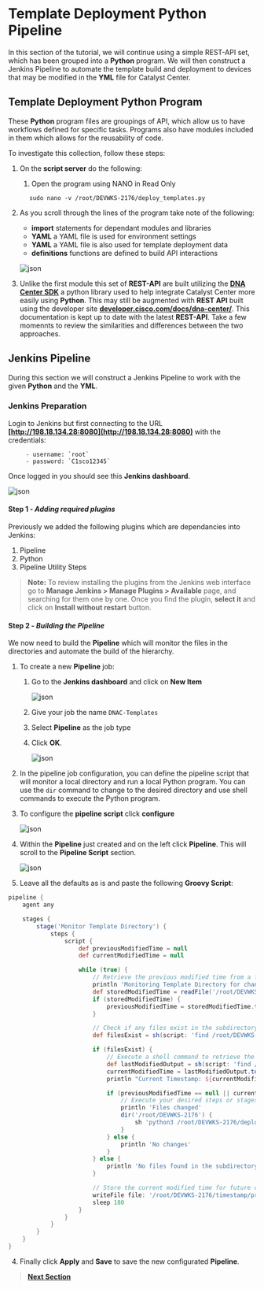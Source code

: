 # Template Deployment Python Pipeline

In this section of the tutorial, we will continue using a simple REST-API set, which has been grouped into a **Python** program. We will then construct a Jenkins Pipeline to automate the template build and deployment to devices that may be modified in the **YML** file for Catalyst Center.

## Template Deployment Python Program 

These **Python** program files are groupings of API, which allow us to have workflows defined for specific tasks. Programs also have modules included in them which allows for the reusability of code. 

To investigate this collection, follow these steps:

1. On the **script server** do the following:

   1. Open the program using NANO in Read Only

```SHELL
      sudo nano -v /root/DEVWKS-2176/deploy_templates.py
```

   2. As you scroll through the lines of the program take note of the following:

      - **import** statements for dependant modules and libraries
      - **YAML** a YAML file is used for environment settings
      - **YAML** a YAML file is also used for template deployment data
      - **definitions** functions are defined to build API interactions 

      ![json](./images/templates-python.png?raw=true "Import JSON")
   
   3. Unlike the first module this set of **REST-API** are built utilizing the [**DNA Center SDK**](https://dnacentersdk.readthedocs.io/en/latest/) a python library used to help integrate Catalyst Center more easily using **Python**. This may still be augmented with **REST API** built using the developer site [**developer.cisco.com/docs/dna-center/**](https://developer.cisco.com/docs/dna-center/). This documentation is kept up to date with the latest **REST-API**. Take a few momennts to review the similarities and differences between the two approaches.

## Jenkins Pipeline

During this section we will construct a Jenkins Pipeline to work with the given **Python** and the **YML**.

### Jenkins Preparation

Login to Jenkins but first connecting to the URL **[http://198.18.134.28:8080](http://198.18.134.28:8080)** with the credentials:

         - username: `root`
         - password: `C1sco12345`

Once logged in you should see this **Jenkins dashboard**.

![json](./images/jenkins-login.png?raw=true "Import JSON")

#### Step 1 - *Adding required plugins*

Previously we added the following plugins which are dependancies into Jenkins:

   1. Pipeline
   2. Python
   3. Pipeline Utility Steps

> **Note:** To review installing the plugins from the Jenkins web interface go to **Manage Jenkins > Manage Plugins > Available** page, and searching for them one by one. Once you find the plugin, **select it** and click on **Install without restart** button.

#### Step 2 - *Building the Pipeline*

We now need to build the **Pipeline** which will monitor the files in the directories and automate the build of the hierarchy.

1. To create a new **Pipeline** job: 

   1. Go to the **Jenkins dashboard** and click on **New Item** 

      ![json](./images/Jenkins_Dashboard.png?raw=true "Import JSON")
   
   2. Give your job the name `DNAC-Templates`
   3. Select **Pipeline** as the job type
   4. Click **OK**.

      ![json](./images/Jenkins_Item_Templates.png?raw=true "Import JSON")

2. In the pipeline job configuration, you can define the pipeline script that will monitor a local directory and run a local Python program. You can use the `dir` command to change to the desired directory and use shell commands to execute the Python program.

3. To configure the **pipeline script** click **configure** 

   ![json](./images/Jenkins_Item_Templates_Dashboard.png?raw=true "import JSON")
   
4. Within the **Pipeline** just created and on the left click **Pipeline**. This will scroll to the **Pipeline Script** section. 

   ![json](./images/Jenkins_Item_Templates_build.png?raw=true "Import JSON")

5. Leave all the defaults as is and paste the following **Groovy Script**:

```GROOVY
pipeline {
    agent any

    stages {
        stage('Monitor Template Directory') {
            steps {
                script {
                    def previousModifiedTime = null
                    def currentModifiedTime = null

                    while (true) {
                        // Retrieve the previous modified time from a file or environment variable
                        println 'Monitoring Template Directory for changes'
                        def storedModifiedTime = readFile('/root/DEVWKS-2176/timestamp/previous_modified_time_templates.txt').trim()
                        if (storedModifiedTime) {
                            previousModifiedTime = storedModifiedTime.toLong()
                        }

                        // Check if any files exist in the subdirectory except placeholder.txt
                        def filesExist = sh(script: 'find /root/DEVWKS-2176/templates -type f ! -name "placeholder.txt" | wc -l', returnStdout: true).trim().toInteger() > 0

                        if (filesExist) {
                            // Execute a shell command to retrieve the last modified timestamp of any files except placeholder.txt
                            def lastModifiedOutput = sh(script: 'find /root/DEVWKS-2176/templates -type f ! -name "placeholder.txt" -exec stat -c %Y {} \\; | sort -n | tail -n 1', returnStdout: true).trim()
                            currentModifiedTime = lastModifiedOutput.toLong()
                            println "Current Timestamp: ${currentModifiedTime}"

                            if (previousModifiedTime == null || currentModifiedTime != previousModifiedTime) {
                                // Execute your desired steps or stages here
                                println 'Files changed'
                                dir('/root/DEVWKS-2176') {
                                    sh 'python3 /root/DEVWKS-2176/deploy_templates.py'
                                }
                            } else {
                                println 'No changes'
                            }
                        } else {
                            println 'No files found in the subdirectory'
                        }

                        // Store the current modified time for future comparisons
                        writeFile file: '/root/DEVWKS-2176/timestamp/previous_modified_time_templates.txt', text: currentModifiedTime.toString()
                        sleep 180
                    }
                }
            }
        }
    }
}
```

4. Finally click **Apply** and **Save** to save the new configurated **Pipeline**.

> [**Next Section**](./04-deploy.md)
>